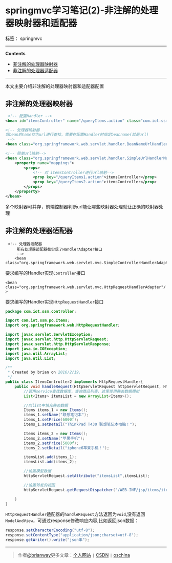 ﻿# springmvc学习笔记(2)-非注解的处理器映射器和适配器

标签： springmvc

---

**Contents**

  - [非注解的处理器映射器](#非注解的处理器映射器)
  - [非注解的处理器适配器](#非注解的处理器适配器)



---

本文主要介绍非注解的处理器映射器和适配器配置


## 非注解的处理器映射器

```xml
 <!-- 配置Handler -->
<bean id="itemsController" name="/queryItems.action" class="com.iot.ssm.controller.ItemsController"/>

<!-- 处理器映射器
将bean的name作为url进行查找，需要在配置Handler时指定beanname(就是url)
 -->
<bean class="org.springframework.web.servlet.handler.BeanNameUrlHandlerMapping"/>

<!-- 简单url映射-->
<bean class="org.springframework.web.servlet.handler.SimpleUrlHandlerMapping">
    <property name="mappings">
        <props>
            <!-- 对 itemsController进行url映射-->
            <prop key="/queryItems1.action">itemsController</prop>
            <prop key="/queryItems2.action">itemsController</prop>
        </props>
    </property>
</bean>
```

多个映射器可并存，前端控制器判断url能让哪些映射器处理就让正确的映射器处理


## 非注解的处理器适配器

```
 <!-- 处理器适配器
     所有处理器适配器都实现了HandlerAdapter接口
     -->
    <bean class="org.springframework.web.servlet.mvc.SimpleControllerHandlerAdapter"/>
```

要求编写的Handler实现`Controller`接口

`<bean class="org.springframework.web.servlet.mvc.HttpRequestHandlerAdapter"/>`

要求编写的Handler实现`HttpRequestHandler`接口

```java
package com.iot.ssm.controller;

import com.iot.ssm.po.Items;
import org.springframework.web.HttpRequestHandler;

import javax.servlet.ServletException;
import javax.servlet.http.HttpServletRequest;
import javax.servlet.http.HttpServletResponse;
import java.io.IOException;
import java.util.ArrayList;
import java.util.List;

/**
 * Created by brian on 2016/2/19.
 */
public class ItemsController2 implements HttpRequestHandler{
    public void handleRequest(HttpServletRequest httpServletRequest, HttpServletResponse httpServletResponse) throws ServletException, IOException {
        //调用service查找数据库，查询商品列表，这里使用静态数据模拟
        List<Items> itemsList = new ArrayList<Items>();

        //向list中填充静态数据
        Items items_1 = new Items();
        items_1.setName("联想笔记本");
        items_1.setPrice(6000f);
        items_1.setDetail("ThinkPad T430 联想笔记本电脑！");

        Items items_2 = new Items();
        items_2.setName("苹果手机");
        items_2.setPrice(5000f);
        items_2.setDetail("iphone6苹果手机！");

        itemsList.add(items_1);
        itemsList.add(items_2);

        //设置模型数据
        httpServletRequest.setAttribute("itemsList",itemsList);

        //设置转发的视图
        httpServletRequest.getRequestDispatcher("/WEB-INF/jsp/items/itemsList.jsp").forward(httpServletRequest,httpServletResponse);

    }
}
```


`HttpRequestHandler`适配器的`handleRequest`方法返回为`void`,没有返回`ModelAndView`，可通过response修改响应内容,比如返回json数据：

```java
response.setCharacterEncoding("utf-8");
response.setContentType("application/json;charset=utf-8");
response.getWriter().write("json串");
```


----

> 作者[@brianway](http://brianway.github.io/)更多文章：[个人网站](http://brianway.github.io/) `|` [CSDN](http://blog.csdn.net/h3243212/) `|` [oschina](http://my.oschina.net/brianway)
